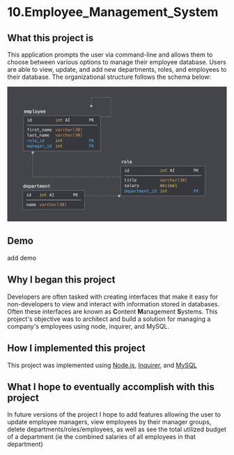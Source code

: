 # 10.Employee_Management_System

## What this project is
This application prompts the user via command-line and allows them to choose between various options to manage their employee database. Users are able to view, update, and add new departments, roles, and employees to their database. The organizational structure follows the schema below:

![schema](schema.png)

## Demo
add demo

## Why I began this project
Developers are often tasked with creating interfaces that make it easy for non-developers to view and interact with information stored in databases. Often these interfaces are known as **C**ontent **M**anagement **S**ystems. This project's objective was to architect and build a solution for managing a company's employees using node, inquirer, and MySQL.

## How I implemented this project
This project was implemented using [Node.js](https://nodejs.org/en/about/), [Inquirer](https://www.npmjs.com/package/inquirer/v/0.2.3), and [MySQL](https://www.mysql.com/)

## What I hope to eventually accomplish with this project
In future versions of the project I hope to add features allowing the user to update employee managers, view employees by their manager groups, delete departments/roles/employees, as well as see the total utilized budget of a department (ie the combined salaries of all employees in that department)
